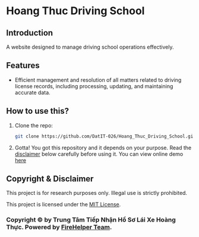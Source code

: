 # Hoang Thuc Driving School

## Introduction
A website designed to manage driving school operations effectively.

## Features
- Efficient management and resolution of all matters related to driving license records, including processing, updating, and maintaining accurate data.

## How to use this?
1. Clone the repo:
   ```bash
   git clone https://github.com/DatIT-026/Hoang_Thuc_Driving_School.git
2. Gotta! You got this repository and it depends on your purpose. Read the [disclaimer](#disclaimer) below carefully before using it.
You can view online demo [here](https://datit-026.github.io/Hoang_Thuc_Driving_School/)

## Copyright & Disclaimer
This project is for research purposes only. Illegal use is strictly prohibited.

This project is licensed under the [MIT License](LICENSE).

### Copyright ©️ by Trung Tâm Tiếp Nhận Hồ Sơ Lái Xe Hoàng Thực. Powered by [FireHelper Team](https://www.facebook.com/hanguyentiendat2006).

